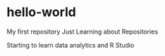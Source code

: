 # hello-world
My first repository
Just Learning about Repositories

Starting to learn data analytics and R Studio
